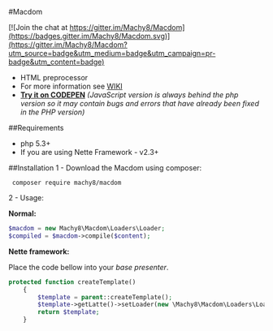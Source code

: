 #Macdom 

[![Join the chat at https://gitter.im/Machy8/Macdom](https://badges.gitter.im/Machy8/Macdom.svg)](https://gitter.im/Machy8/Macdom?utm_source=badge&utm_medium=badge&utm_campaign=pr-badge&utm_content=badge)
- HTML preprocessor
- For more information see [WIKI](https://github.com/Machy8/Macdom/wiki)
- **[Try it on CODEPEN](http://codepen.io/Machy8/pen/mPLdbg)** *(JavaScript version is always behind the php version so it may contain bugs and errors that have already been fixed in the PHP version)*

##Requirements

- php 5.3+
- If you are using Nette Framework - v2.3+

##Installation
1 - Download the Macdom using composer:
```
 composer require machy8/macdom
```
2 - Usage:

**Normal:**

```php
$macdom = new Machy8\Macdom\Loaders\Loader;
$compiled = $macdom->compile($content);
```

**Nette framework:**

Place the code bellow into your *base presenter*.

```php
protected function createTemplate()
    {
        $template = parent::createTemplate();
        $template->getLatte()->setLoader(new \Machy8\Macdom\Loaders\LoaderLatte($this));
        return $template;
    }
```
